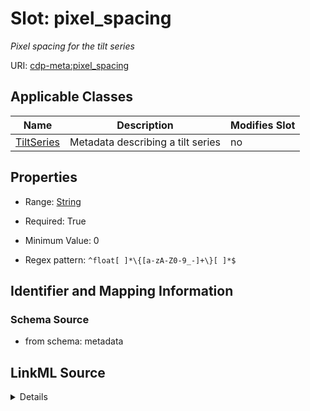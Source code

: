 # Slot: pixel_spacing


_Pixel spacing for the tilt series_



URI: [cdp-meta:pixel_spacing](metadatapixel_spacing)



<!-- no inheritance hierarchy -->




## Applicable Classes

| Name | Description | Modifies Slot |
| --- | --- | --- |
[TiltSeries](TiltSeries.md) | Metadata describing a tilt series |  no  |







## Properties

* Range: [String](String.md)

* Required: True

* Minimum Value: 0

* Regex pattern: `^float[ ]*\{[a-zA-Z0-9_-]+\}[ ]*$`





## Identifier and Mapping Information







### Schema Source


* from schema: metadata




## LinkML Source

<details>
```yaml
name: pixel_spacing
description: Pixel spacing for the tilt series
from_schema: metadata
exact_mappings:
- cdp-common:tiltseries_pixel_spacing
rank: 1000
alias: pixel_spacing
owner: TiltSeries
domain_of:
- TiltSeries
range: string
required: true
inlined: true
inlined_as_list: true
minimum_value: 0.001
pattern: ^float[ ]*\{[a-zA-Z0-9_-]+\}[ ]*$
unit:
  symbol: Å/px
  descriptive_name: Angstroms per pixel
any_of:
- range: float
  minimum_value: 0.001
- range: FloatFormattedString

```
</details>